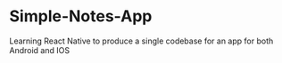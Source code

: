 # Simple-Notes-App
Learning React Native to produce a single codebase for an app for both Android and IOS
